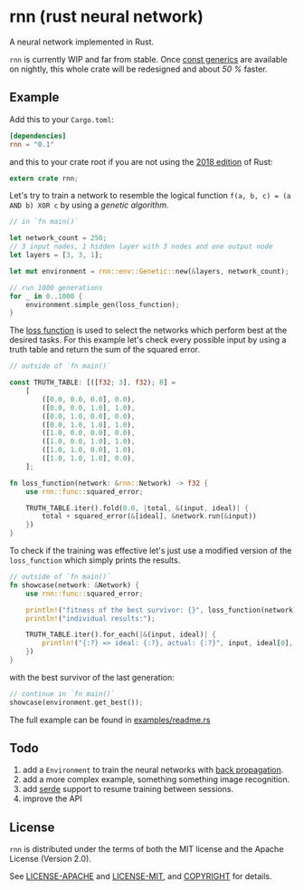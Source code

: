 # rnn (rust neural network) 

A neural network implemented in Rust.

`rnn` is currently WIP and far from stable. Once [const generics](https://github.com/rust-lang/rust/issues/44580) are available on nightly, this whole crate will be redesigned and about *50 %* faster.

## Example

Add this to your `Cargo.toml`:

```toml
[dependencies]
rnn = "0.1"
```

and this to your crate root if you are not using the [2018 edition](https://rust-lang-nursery.github.io/edition-guide/rust-2018/index.html) of Rust:

```rust
extern crate rnn;
```

Let's try to train a network to resemble the logical function `f(a, b, c) = (a AND b) XOR c` by using a *genetic algorithm*.

```rust
// in `fn main()`

let network_count = 250;
// 3 input nodes, 1 hidden layer with 3 nodes and one output node
let layers = [3, 3, 1];

let mut environment = rnn::env::Genetic::new(&layers, network_count);

// run 1000 generations
for _ in 0..1000 {
    environment.simple_gen(loss_function);
}
```

The [loss function](https://en.wikipedia.org/wiki/Loss_function) is used to select the networks which perform best at the desired tasks.
For this example let's check every possible input by using a truth table and return the sum of the squared error.

```rust
// outside of `fn main()`

const TRUTH_TABLE: [([f32; 3], f32); 8] =
    [
        ([0.0, 0.0, 0.0], 0.0),
        ([0.0, 0.0, 1.0], 1.0),
        ([0.0, 1.0, 0.0], 0.0),
        ([0.0, 1.0, 1.0], 1.0),
        ([1.0, 0.0, 0.0], 0.0),
        ([1.0, 0.0, 1.0], 1.0),
        ([1.0, 1.0, 0.0], 1.0),
        ([1.0, 1.0, 1.0], 0.0),
    ];

fn loss_function(network: &rnn::Network) -> f32 {    
    use rnn::func::squared_error;

    TRUTH_TABLE.iter().fold(0.0, |total, &(input, ideal)| {
        total + squared_error(&[ideal], &network.run(&input))
    })
}
```

To check if the training was effective let's just use a modified version of the `loss_function` which simply prints the results.

```rust
// outside of `fn main()`
fn showcase(network: &Network) {    
    use rnn::func::squared_error;

    println!("fitness of the best survivor: {}", loss_function(network);
    println!("individual results:");

    TRUTH_TABLE.iter().for_each(|&(input, ideal)| {
        println!("{:?} => ideal: {:?}, actual: {:?}", input, ideal[0], network.run(&input));
    })
}
```

with the best survivor of the last generation:
```rust
// continue in `fn main()`
showcase(environment.get_best());
```

The full example can be found in [examples/readme.rs](examples/readme.rs)

## Todo

1. add a `Environment` to train the neural networks with [back propagation](https://en.wikipedia.org/wiki/Backpropagation).
1. add a more complex example, something something image recognition.
1. add [serde](https://crates.io/crates/serde) support to resume training between sessions.
3. improve the API


## License

`rnn` is distributed under the terms of both the MIT license and the
Apache License (Version 2.0).

See [LICENSE-APACHE](LICENSE-APACHE) and [LICENSE-MIT](LICENSE-MIT), and
[COPYRIGHT](COPYRIGHT) for details.


